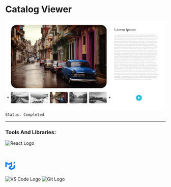 # Catalog Viewer

![Screenshot](/public/images/Screenshot%20from%202023-04-30%2015-44-05.png)
`Status: Completed`

<hr>

### Tools And Libraries:

<div>

<img src="https://upload.wikimedia.org/wikipedia/commons/thumb/a/a7/React-icon.svg/512px-React-icon.svg.png" alt="React Logo" height="50" style="display: inline-block;" />

<svg xmlns="http://www.w3.org/2000/svg" width="30" height="32" viewBox="0 0 36 32" fill="none" class="css-1170n61" style="display: inline-block;"><path fill-rule="evenodd" clip-rule="evenodd" d="M30.343 21.976a1 1 0 00.502-.864l.018-5.787a1 1 0 01.502-.864l3.137-1.802a1 1 0 011.498.867v10.521a1 1 0 01-.502.867l-11.839 6.8a1 1 0 01-.994.001l-9.291-5.314a1 1 0 01-.504-.868v-5.305c0-.006.007-.01.013-.007.005.003.012 0 .012-.007v-.006c0-.004.002-.008.006-.01l7.652-4.396c.007-.004.004-.015-.004-.015a.008.008 0 01-.008-.008l.015-5.201a1 1 0 00-1.5-.87l-5.687 3.277a1 1 0 01-.998 0L6.666 9.7a1 1 0 00-1.499.866v9.4a1 1 0 01-1.496.869l-3.166-1.81a1 1 0 01-.504-.87l.028-16.43A1 1 0 011.527.86l10.845 6.229a1 1 0 00.996 0L24.21.86a1 1 0 011.498.868v16.434a1 1 0 01-.501.867l-5.678 3.27a1 1 0 00.004 1.735l3.132 1.783a1 1 0 00.993-.002l6.685-3.839zM31 7.234a1 1 0 001.514.857l3-1.8A1 1 0 0036 5.434V1.766A1 1 0 0034.486.91l-3 1.8a1 1 0 00-.486.857v3.668z" fill="#007FFF"></path></svg>

<img src="https://code.visualstudio.com/assets/favicon.ico" alt="VS Code Logo" height="50" style="display: inline-block;" />

<img src="https://git-scm.com/images/logos/downloads/Git-Logo-2Color.png" alt="Git Logo" height="50" style="display: inline-block;" />

</div>
